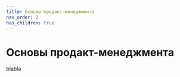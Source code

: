```yaml
---
title: Основы продакт-менеджмента
nav_order: 2
has_children: true
---
```


# Основы продакт-менеджмента

blabla